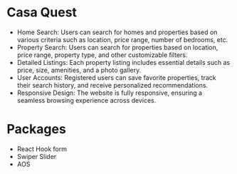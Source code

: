 # Casa Quest


- Home Search:
  Users can search for homes and properties based on various criteria such as location, price range, number of bedrooms, etc.
- Property Search: Users can search for properties based on location, price range, property type, and other customizable filters.
- Detailed Listings: Each property listing includes essential details such as price, size, amenities, and a photo gallery.
- User Accounts: Registered users can save favorite properties, track their search history, and receive personalized recommendations.
- Responsive Design: The website is fully responsive, ensuring a seamless browsing experience across devices.


# Packages 
- React Hook form
- Swiper Slider
- AOS
